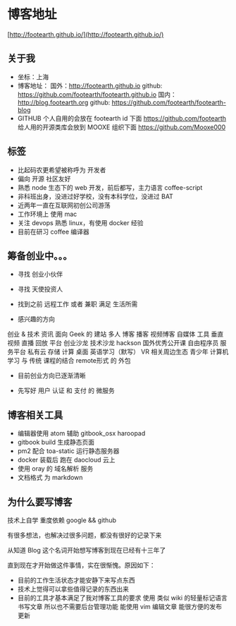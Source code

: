 # 博客地址
[http://footearth.github.io/](http://footearth.github.io/)

## 关于我

* 坐标：上海
* 博客地址：
	国外：http://footearth.github.io
		  github: https://github.com/footearth/footearth.github.io
	国内：http://blog.footearth.org
		  github: https://github.com/footearth/footearth-blog
* GITHUB
	个人自用的会放在 footearth id 下面
		https://github.com/footearth
	给人用的开源类库会放到 MOOXE 组织下面
		https://github.com/Mooxe000

## 标签

* 比起码农更希望被称呼为 开发者
* 偏向 开源 社区友好
* 熟悉 node 生态下的 web 开发，前后都写，主力语言 coffee-script
* 非科班出身，没进过好学校，没有本科学位，没进过 BAT
* 近两年一直在互联网初创公司游荡
* 工作环境上 使用 mac
* 关注 devops 熟悉 linux，有使用 docker 经验
* 目前在研习 coffee 编译器

## 筹备创业中。。。

* 寻找 创业小伙伴
* 寻找 天使投资人
* 找到之前 远程工作 或者 兼职 满足 生活所需

* 感兴趣的方向

创业 & 技术 资讯
面向 Geek 的 建站
多人 博客 播客 视频博客
自媒体 工具
垂直 视频 直播 回放 平台
创业沙龙
技术沙龙
hackson
国外优秀公开课
自由程序员 服务平台
私有云 存储 计算 桌面
英语学习（默写）
VR 相关周边生态
青少年 计算机学习 与 传统 课程的结合
remote形式 的 外包

* 目前创业方向已逐渐清晰

* 先写好 用户 认证 和 支付 的 微服务

## 博客相关工具

* 编辑器使用 atom 辅助 gitbook_osx haroopad
* gitbook build 生成静态页面
* pm2 配合 toa-static 运行静态服务器
* docker 装载后 跑在 daocloud 云上
* 使用 oray 的 域名解析 服务
* 文档格式 为 markdown

## 为什么要写博客

技术上自学 重度依赖 google && github

有很多想法，也解决过很多问题，都没有很好的记录下来

从知道 Blog 这个名词开始想写博客到现在已经有十三年了

直到现在才开始做这件事情，实在很惭愧。原因如下：

* 目前的工作生活状态才能安静下来写点东西
* 技术上觉得可以拿些值得记录的东西出来
* 目前的工具才基本满足了我对博客工具的要求
	使用 类似 wiki 的轻量标记语言书写文章
	所以也不需要后台管理功能
	能使用 vim 编辑文章
	能很方便的发布 更新